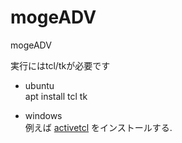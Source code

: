 # mogeADV
mogeADV

実行にはtcl/tkが必要です

- ubuntu  
apt install tcl tk 

- windows  
例えば
[activetcl](https://www.activestate.com/activetcl/downloads) をインストールする.  
